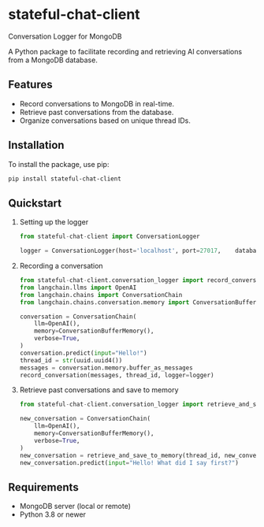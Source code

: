 # stateful-chat-client

Conversation Logger for MongoDB

A Python package to facilitate recording and retrieving AI conversations from a MongoDB database.

## Features

- Record conversations to MongoDB in real-time.
- Retrieve past conversations from the database.
- Organize conversations based on unique thread IDs.

## Installation

To install the package, use pip:

```sh
pip install stateful-chat-client
```

## Quickstart

1. Setting up the logger
    ```python
    from stateful-chat-client import ConversationLogger

    logger = ConversationLogger(host='localhost', port=27017,    database_name='conversation_database', collection_name='conversations')
    ```
2. Recording a conversation
    ```python
    from stateful-chat-client.conversation_logger import record_conversation
    from langchain.llms import OpenAI
    from langchain.chains import ConversationChain
    from langchain.chains.conversation.memory import ConversationBufferMemory

    conversation = ConversationChain(
        llm=OpenAI(),
        memory=ConversationBufferMemory(),
        verbose=True,
    )
    conversation.predict(input="Hello!")
    thread_id = str(uuid.uuid4())
    messages = conversation.memory.buffer_as_messages
    record_conversation(messages, thread_id, logger=logger)
    ```
3. Retrieve past conversations and save to memory
    ```python
    from stateful-chat-client.conversation_logger import retrieve_and_save_to_memory

    new_conversation = ConversationChain(
        llm=OpenAI(),
        memory=ConversationBufferMemory(),
        verbose=True,
    )
    new_conversation = retrieve_and_save_to_memory(thread_id, new_conversation_instance, logger=logger)
    new_conversation.predict(input="Hello! What did I say first?")
    ```

## Requirements

- MongoDB server (local or remote)
- Python 3.8 or newer
